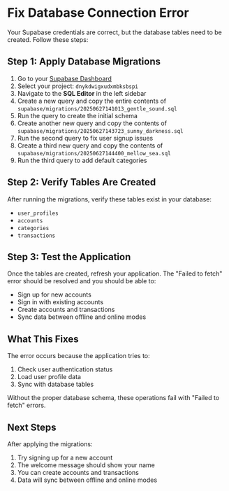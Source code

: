 # Fix Database Connection Error

Your Supabase credentials are correct, but the database tables need to be created. Follow these steps:

## Step 1: Apply Database Migrations

1. Go to your [Supabase Dashboard](https://supabase.com/dashboard)
2. Select your project: `dnykdwigxudxmbksbspi`
3. Navigate to the **SQL Editor** in the left sidebar
4. Create a new query and copy the entire contents of `supabase/migrations/20250627141013_gentle_sound.sql`
5. Run the query to create the initial schema
6. Create another new query and copy the contents of `supabase/migrations/20250627143723_sunny_darkness.sql`
7. Run the second query to fix user signup issues
8. Create a third new query and copy the contents of `supabase/migrations/20250627144400_mellow_sea.sql`
9. Run the third query to add default categories

## Step 2: Verify Tables Are Created

After running the migrations, verify these tables exist in your database:
- `user_profiles`
- `accounts` 
- `categories`
- `transactions`

## Step 3: Test the Application

Once the tables are created, refresh your application. The "Failed to fetch" error should be resolved and you should be able to:
- Sign up for new accounts
- Sign in with existing accounts
- Create accounts and transactions
- Sync data between offline and online modes

## What This Fixes

The error occurs because the application tries to:
1. Check user authentication status
2. Load user profile data
3. Sync with database tables

Without the proper database schema, these operations fail with "Failed to fetch" errors.

## Next Steps

After applying the migrations:
1. Try signing up for a new account
2. The welcome message should show your name
3. You can create accounts and transactions
4. Data will sync between offline and online modes